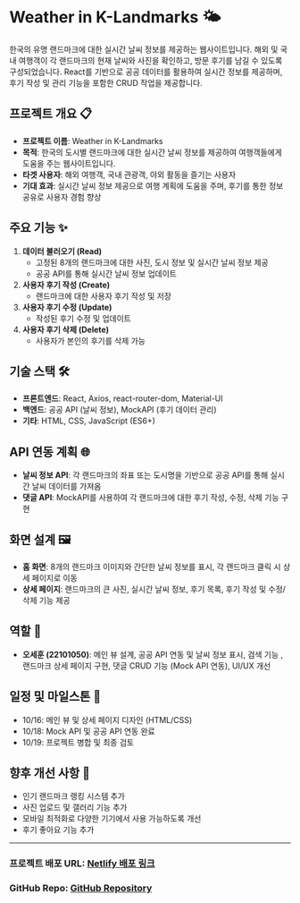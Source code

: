 # Weather in K-Landmarks 🌤️

한국의 유명 랜드마크에 대한 실시간 날씨 정보를 제공하는 웹사이트입니다. 해외 및 국내 여행객이 각 랜드마크의 현재 날씨와 사진을 확인하고, 방문 후기를 남길 수 있도록 구성되었습니다. React를 기반으로 공공 데이터를 활용하여 실시간 정보를 제공하며, 후기 작성 및 관리 기능을 포함한 CRUD 작업을 제공합니다.

## 프로젝트 개요 📋

- **프로젝트 이름**: Weather in K-Landmarks
- **목적**: 한국의 도시별 랜드마크에 대한 실시간 날씨 정보를 제공하여 여행객들에게 도움을 주는 웹사이트입니다.
- **타겟 사용자**: 해외 여행객, 국내 관광객, 야외 활동을 즐기는 사용자
- **기대 효과**: 실시간 날씨 정보 제공으로 여행 계획에 도움을 주며, 후기를 통한 정보 공유로 사용자 경험 향상

## 주요 기능 ✨

1. **데이터 불러오기 (Read)**
   - 고정된 8개의 랜드마크에 대한 사진, 도시 정보 및 실시간 날씨 정보 제공
   - 공공 API를 통해 실시간 날씨 정보 업데이트
2. **사용자 후기 작성 (Create)**
   - 랜드마크에 대한 사용자 후기 작성 및 저장
3. **사용자 후기 수정 (Update)**
   - 작성된 후기 수정 및 업데이트
4. **사용자 후기 삭제 (Delete)**
   - 사용자가 본인의 후기를 삭제 가능

## 기술 스택 🛠️

- **프론트엔드**: React, Axios, react-router-dom, Material-UI
- **백엔드**: 공공 API (날씨 정보), MockAPI (후기 데이터 관리)
- **기타**: HTML, CSS, JavaScript (ES6+)

## API 연동 계획 🌐

- **날씨 정보 API**: 각 랜드마크의 좌표 또는 도시명을 기반으로 공공 API를 통해 실시간 날씨 데이터를 가져옴
- **댓글 API**: MockAPI를 사용하여 각 랜드마크에 대한 후기 작성, 수정, 삭제 기능 구현

## 화면 설계 🖼️

- **홈 화면**: 8개의 랜드마크 이미지와 간단한 날씨 정보를 표시, 각 랜드마크 클릭 시 상세 페이지로 이동
- **상세 페이지**: 랜드마크의 큰 사진, 실시간 날씨 정보, 후기 목록, 후기 작성 및 수정/삭제 기능 제공

## 역할 🤝

- **오세훈 (22101050)**: 메인 뷰 설계, 공공 API 연동 및 날씨 정보 표시, 검색 기능 , 랜드마크 상세 페이지 구현, 댓글 CRUD 기능 (Mock API 연동), UI/UX 개선


## 일정 및 마일스톤 📅

- 10/16: 메인 뷰 및 상세 페이지 디자인 (HTML/CSS)
- 10/18: Mock API 및 공공 API 연동 완료
- 10/19: 프로젝트 병합 및 최종 검토

## 향후 개선 사항 🚀

- 인기 랜드마크 랭킹 시스템 추가
- 사진 업로드 및 갤러리 기능 추가
- 모바일 최적화로 다양한 기기에서 사용 가능하도록 개선
- 후기 좋아요 기능 추가

---

### **프로젝트 배포 URL**: [Netlify 배포 링크](https://koreanlandmarkweather.netlify.app/)

### **GitHub Repo**: [GitHub Repository](https://github.com/Joshuaii3712/2024-2_OSS_CRUD_TeamProject.git)
